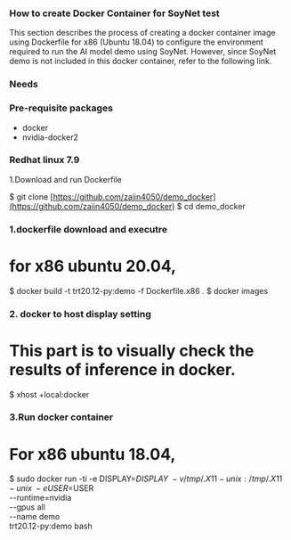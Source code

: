 ### How to create Docker Container for SoyNet test

This section describes the process of creating a docker container image using Dockerfile for x86 (Ubuntu 18.04) to configure the environment required to run the AI model demo using SoyNet. However, since SoyNet demo is not included in this docker container, refer to the following link.

### Needs

### Pre-requisite packages

- docker
- nvidia-docker2

### Redhat linux 7.9 

1.Download and run Dockerfile

$ git clone [https://github.com/zaiin4050/demo_docker](https://github.com/zaiin4050/demo_docker)
$ cd demo_docker

### 1.dockerfile download and executre

# for x86 ubuntu 20.04, 

$ docker build -t trt20.12-py:demo -f Dockerfile.x86 .
$ docker images

### 2. docker to host display setting

# This part is to visually check the results of inference in docker.

$ xhost +local:docker

### 3.Run docker container

# For x86 ubuntu 18.04,

$ sudo docker run -ti -e DISPLAY=$DISPLAY \
-v /tmp/.X11-unix:/tmp/.X11-unix \
-e USER=$USER \
--runtime=nvidia \
--gpus all \
--name demo \
trt20.12-py:demo bash

